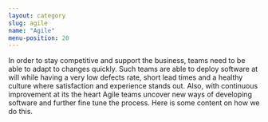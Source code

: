 ```yaml
---
layout: category
slug: agile
name: "Agile"
menu-position: 20
---
```


In order to stay competitive and support the business, teams need to be able to adapt to changes quickly. Such teams are able to deploy software at will while having a very low defects rate, short lead times and a healthy culture where satisfaction and experience stands out. Also, with continuous improvement at its the heart Agile teams uncover new ways of developing software and further fine tune the process. Here is some content on how we do this.
